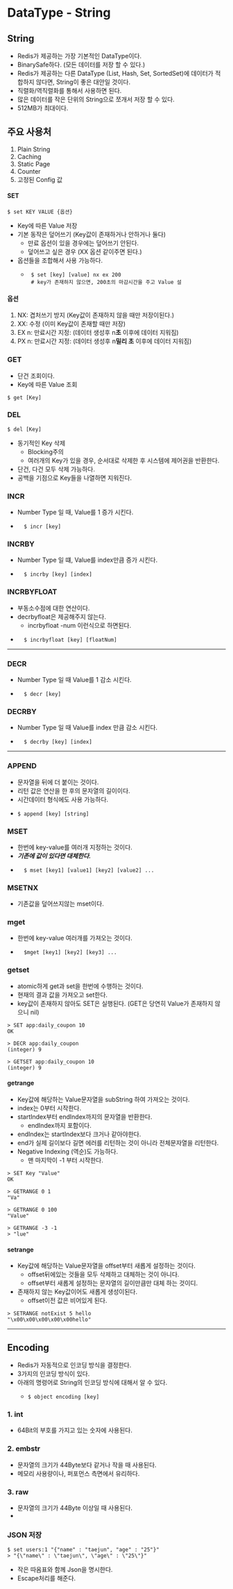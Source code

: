 # DataType - String

## String
- Redis가 제공하는 가장 기본적인 DataType이다.
- BinarySafe하다. (모든 데이터를 저장 할 수 있다.)
- Redis가 제공하는 다른 DataType (List, Hash, Set, SortedSet)에 데이터가 적합하지 않다면, String이 좋은 대안일 것이다.
- 직렬화/역직렬화를 통해서 사용하면 된다.
- 많은 데이터를 작은 단위의 String으로 쪼개서 저장 할 수 있다.
- 512MB가 최대이다.

## 주요 사용처
1. Plain String
2. Caching
3. Static Page
4. Counter
5. 고정된 Config 값

#### SET
```shell
$ set KEY VALUE {옵션}
```
- Key에 따른 Value 저장
- 기본 동작은 덮어쓰기 (Key값이 존재하거나 안하거나 둘다)
  - 만료 옵션이 있을 경우에는 덮어쓰기 안된다.
  - 덮어쓰고 싶은 경우 (XX 옵션 같이주면 된다.)
- 옵션들을 조합해서 사용 가능하다.
  - ```shell
     $ set [key] [value] nx ex 200
     # key가 존재하지 않으면, 200초의 마감시간을 주고 Value 설
    ```
#### 옵션
1. NX: 겹처쓰기 방지 (Key값이 존재하지 않을 때만 저장이된다.)
2. XX: 수정 (이미 Key값이 존재할 때만 저장)
3. EX n: 만료시간 지정: (데이터 생성후 n**초** 이후에 데이터 지워짐)
4. PX n: 만료시간 지정: (데이터 생성후 n**밀리 초** 이후에 데이터 지워짐)

### GET
- 단건 조회이다.
- Key에 따른 Value 조회
```shell
$ get [Key]
```

### DEL
```shell
$ del [Key]
```
- 동기적인 Key 삭제
  - Blocking주의
  - 여러개의 Key가 있을 경우, 순서대로 삭제한 후 시스템에 제어권을 반환한다.
- 단건, 다건 모두 삭제 가능하다.
- 공백을 기점으로 Key들을 나열하면 지워진다.

### INCR
- Number Type 일 때, Value를 1 증가 시킨다.
- ```shell
    $ incr [key]
  ```
### INCRBY
- Number Type 일 떄, Value를 index만큼 증가 시킨다.
- ```shell
    $ incrby [key] [index]
  ```
  
### INCRBYFLOAT
- 부동소수점에 대한 연산이다.
- decrbyfloat은 제공해주지 않는다.
  - incrbyfloat -num 이런식으로 하면된다.
- ```shell
    $ incrbyfloat [key] [floatNum]
  ```
***

### DECR
- Number Type 일 때 Value를 1 감소 시킨다.
- ```shell
    $ decr [key]
  ```
  
### DECRBY
- Number Type 일 때 Value를 index 만큼 감소 시킨다.
- ```shell
    $ decrby [key] [index]
  ```
  
***

### APPEND
- 문자열을 뒤에 더 붙이는 것이다.
- 리턴 값은 연산을 한 후의 문자열의 길이이다.
- 시간데이터 형식에도 사용 가능하다.
- ```shell
  $ append [key] [string]
  ```  
  

### MSET
- 한번에 key-value를 여러개 지정하는 것이다.
- ***기존에 값이 있다면 대체한다.***
- ```shell
    $ mset [key1] [value1] [key2] [value2] ...
  ```
  
### MSETNX
- 기존값을 덮어쓰지않는 mset이다.

### mget
- 한번에 key-value 여러개를 가져오는 것이다.
- ```shell
    $mget [key1] [key2] [key3] ...
  ```


### getset
- atomic하게 get과 set을 한번에 수행하는 것이다.
- 현재의 결과 값을 가져오고 set한다.
- key값이 존재하지 않아도 SET은 실행된다. (GET은 당연히 Value가 존재하지 않으니 nil)
```shell
> SET app:daily_coupon 10
OK

> DECR app:daily_coupon
(integer) 9

> GETSET app:daily_coupon 10
(integer) 9
```

#### getrange
- Key값에 해당하는 Value문자열을 subString 하여 가져오는 것이다.
- index는 0부터 시작한다.
- startIndex부터 endIndex까지의 문자열을 반환한다.
  - endIndex까지 포함이다.
- endIndex는 startIndex보다 크거나 같아야한다.
- end가 실제 길이보다 길면 에러를 리턴하는 것이 아니라 전체문자열을 리턴한다.
- Negative Indexing (역순)도 가능하다.
  - 맨 마지막이 -1 부터 시작한다.
```shell
> SET Key "Value"
OK

> GETRANGE 0 1
"Va"

> GETRANGE 0 100
"Value"

> GETRANGE -3 -1
> "lue"
```

#### setrange
- Key값에 해당하는 Value문자열을 offset부터 새롭게 설정하는 것이다.
  - offset뒤에있는 것들을 모두 삭제하고 대체하는 것이 아니다.
  - offset부터 새롭게 설정하는 문자열의 길이만큼만 대체 하는 것이디.
- 존재하지 않는 Key값이어도 새롭게 생성이된다.
  - offset이전 값은 비어있게 된다.
```shell
> SETRANGE notExist 5 hello
"\x00\x00\x00\x00\x00hello"
```

***

## Encoding
- Redis가 자동적으로 인코딩 방식을 결정한다.
- 3가지의 인코딩 방식이 있다.
- 아래의 명령어로 String의 인코딩 방식에 대해서 알 수 있다.
  - ```shell
    $ object encoding [key]
    ```

### 1. int
- 64Bit의 부호를 가지고 있는 숫자에 사용된다.

### 2. embstr
- 문자열의 크기가 44Byte보다 같거나 작을 때 사용된다.
- 메모리 사용량이나, 퍼포먼스 측면에서 유리하다.

### 3. raw
- 문자열의 크기가 44Byte 이상일 때 사용된다.
- 

### JSON 저장
```shell
$ set users:1 "{"name" : "taejun", "age" : "25"}"
> "{\"name\" : \"taejun\", \"age\" : \"25\"}"
```
- 작은 따옴표와 함께 Json을 명시한다.
- Escape처리를 해준다.

